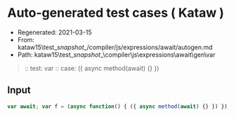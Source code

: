# Auto-generated test cases ( Kataw )
- Regenerated: 2021-03-15
- From: kataw15\test\__snapshot__/compiler/js/expressions/await/autogen.md
- Path: kataw15\test\__snapshot__\compiler\js\expressions\await\gen\var
> :: test: var
> :: case: ({ async method(await) {} })
## Input

`````js
var await; var f = (async function() { ({ async method(await) {} }) });
`````
